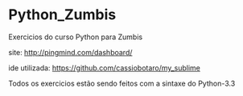 Python_Zumbis
=============

Exercicios do curso Python para Zumbis

site: http://pingmind.com/dashboard/

ide utilizada: https://github.com/cassiobotaro/my_sublime

Todos os exercicios estão sendo feitos com a sintaxe do Python-3.3

